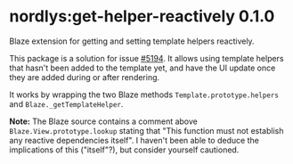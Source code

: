 nordlys:get-helper-reactively 0.1.0
===================================

Blaze extension for getting and setting template helpers reactively.

This package is a solution for issue [#5194](https://github.com/meteor/meteor/issues/5194). It allows using template helpers that hasn't been added to the template yet, and have the UI update once they are added during or after rendering.

It works by wrapping the two Blaze methods `Template.prototype.helpers` and `Blaze._getTemplateHelper`.

**Note:** The Blaze source contains a comment above `Blaze.View.prototype.lookup` stating that "This function must not establish any reactive dependencies itself". I haven't been able to deduce the implications of this ("itself"?), but consider yourself cautioned.

